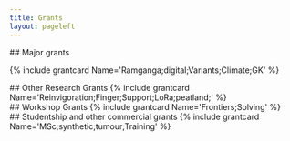 ```yaml
---
title: Grants
layout: pageleft
---
```





<div class="grants" markdown=1>
## Major grants

{% include grantcard Name='Ramganga;digital;Variants;Climate;GK' %}
</div>




<div class="grants" markdown=1>
## Other Research Grants
{% include grantcard Name='Reinvigoration;Finger;Support;LoRa;peatland;' %}

</div>







<div class="grants" markdown=1>
##  Workshop Grants
{% include grantcard Name='Frontiers;Solving' %}
</div>






<div class="grants" markdown=1>
## Studentship and other commercial grants
{% include grantcard Name='MSc;synthetic;tumour;Training' %}
</div>



